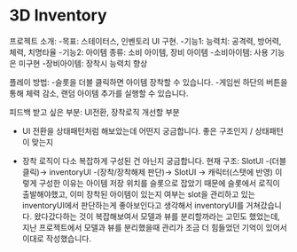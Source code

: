 # 3D Inventory
 
프로젝트 소개: 
-목표: 스테이터스, 인벤토리 UI 구현.
-기능1: 능력치: 공격력, 방어력, 체력, 치명타율
-기능2: 아이템 종류: 소비 아이템, 장비 아이템
	-소비아이템: 사용 기능은 미구현
	-장비아이템: 장착시 능력치 향상

플레이 방법:
-슬롯을 더블 클릭하면 아이템 장착할 수 있습니다.
-게임씬 하단의 버튼을 통해 체력 감소, 랜덤 아이템 추가를 실행할 수 있습니다.



피드백 받고 싶은 부분: UI전환, 장착로직 개선할 부분

- UI 전환을 상태패턴처럼 해보았는데 어떤지 궁금합니다. 좋은 구조인지 / 상태패턴이 맞는지 

- 장착 로직이 다소 복잡하게 구성된 건 아닌지 궁금합니다. 
현재 구조: SlotUI -(더블클릭)-> inventoryUI -(장착/장착해제 판단)-> SlotUI -> 캐릭터(스탯에 반영)
이렇게 구성한 이유는 아이템 저장 위치를 슬롯으로 잡았기 때문에 슬롯에서 로직이 출발해야했고, 이미 장착된 아이템이 있는지 여부는 slot을 관리하고 있는 inventoryUI에서 판단하는게 좋아보인다고 생각해서 inventoryUI를 거쳐갔습니다. 왔다갔다하는 것이 복잡해보여서 모델과 뷰를 분리할까라는 고민도 했었는데, 지난 프로젝트에서 모델과 뷰를 분리했을때 관리가 조금 더 힘들었던 기억이 있어서 이대로 작성했습니다. 
